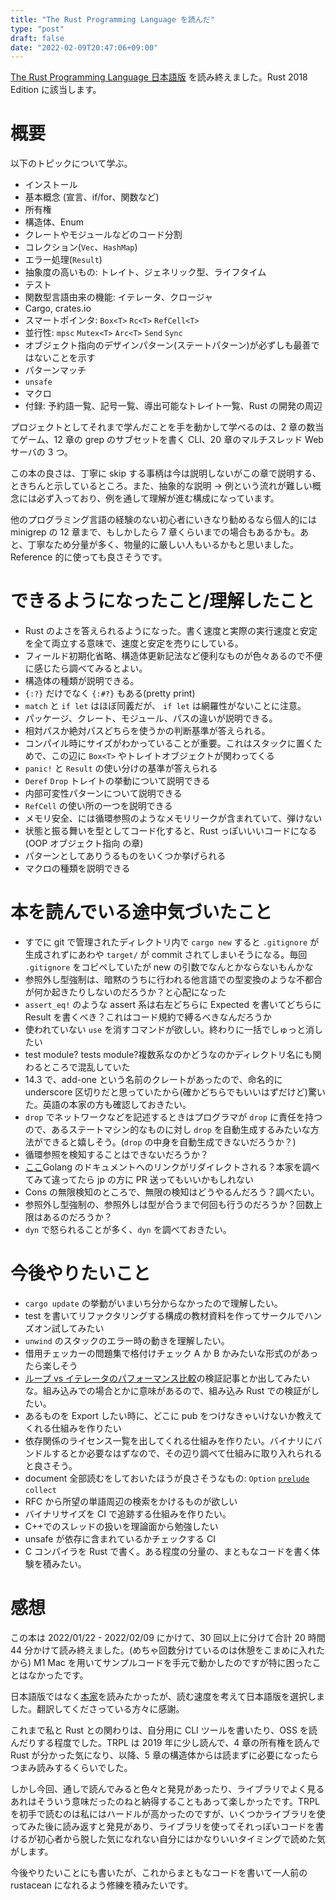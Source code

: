 ```yaml
---
title: "The Rust Programming Language を読んだ"
type: "post"
draft: false
date: "2022-02-09T20:47:06+09:00"
---
```


[The Rust Programming Language 日本語版](https://doc.rust-jp.rs/book-ja/title-page.html) を読み終えました。Rust 2018 Edition に該当します。

# 概要

以下のトピックについて学ぶ。

- インストール
- 基本概念 (宣言、if/for、関数など)
- 所有権
- 構造体、Enum
- クレートやモジュールなどのコード分割
- コレクション(`Vec`、`HashMap`)
- エラー処理(`Result`)
- 抽象度の高いもの: トレイト、ジェネリック型、ライフタイム
- テスト
- 関数型言語由来の機能: イテレータ、クロージャ
- Cargo, crates.io
- スマートポインタ: `Box<T>` `Rc<T>` `RefCell<T>`
- 並行性: `mpsc` `Mutex<T>` `Arc<T>` `Send` `Sync`
- オブジェクト指向のデザインパターン(ステートパターン)が必ずしも最善ではないことを示す
- パターンマッチ
- `unsafe`
- マクロ
- 付録: 予約語一覧、記号一覧、導出可能なトレイト一覧、Rust の開発の周辺

プロジェクトとしてそれまで学んだことを手を動かして学べるのは、2 章の数当てゲーム、12 章の grep のサブセットを書く CLI、20 章のマルチスレッド Web サーバの 3 つ。

この本の良さは、丁寧に skip する事柄は今は説明しないがこの章で説明する、ときちんと示しているところ。また、抽象的な説明 → 例という流れが難しい概念には必ず入っており、例を通して理解が進む構成になっています。

他のプログラミング言語の経験のない初心者にいきなり勧めるなら個人的には minigrep の 12 章まで、もしかしたら 7 章くらいまでの場合もあるかも。あと、丁寧なため分量が多く、物量的に厳しい人もいるかもと思いました。Reference 的に使っても良さそうです。

# できるようになったこと/理解したこと

- Rust のよさを答えられるようになった。書く速度と実際の実行速度と安定を全て両立する意味で、速度と安定を売りにしている。
- フィールド初期化省略、構造体更新記法など便利なものが色々あるので不便に感じたら調べてみるとよい。
- 構造体の種類が説明できる。
- `{:?}` だけでなく `{:#?}` もある(pretty print)
- `match` と `if let` はほぼ同義だが、 `if let` は網羅性がないことに注意。
- パッケージ、クレート、モジュール、パスの違いが説明できる。
- 相対パスか絶対パスどちらを使うかの判断基準が答えられる。
- コンパイル時にサイズがわかっていることが重要。これはスタックに置くためで、この辺に `Box<T>` やトレイトオブジェクトが関わってくる
- `panic!` と `Result` の使い分けの基準が答えられる
- `Deref` `Drop` トレイトの挙動について説明できる
- 内部可変性パターンについて説明できる
- `RefCell` の使い所の一つを説明できる
- メモリ安全、には循環参照のようなメモリリークが含まれていて、弾けない
- 状態と振る舞いを型としてコード化すると、Rust っぽいいいコードになる(OOP オブジェクト指向 の章)
- パターンとしてありうるものをいくつか挙げられる
- マクロの種類を説明できる

# 本を読んでいる途中気づいたこと

- すでに git で管理されたディレクトリ内で `cargo new` すると `.gitignore` が生成されずにあわや `target/` が commit されてしまいそうになる。毎回 `.gitignore` をコピペしていたが new の引数でなんとかならないもんかな
- 参照外し型強制は、暗黙のうちに行われる他言語での型変換のような不都合が何か起きたりしないのだろうか？と心配になった
- `assert_eq!` のような assert 系は右左どちらに Expected を書いてどちらに Result を書くべき？これはコード規約で縛るべきなんだろうか
- 使われていない `use` を消すコマンドが欲しい。終わりに一括でしゅっと消したい
- test module? tests module?複数系なのかどうなのかディレクトリ名にも関わるところで混乱していた
- 14.3 で、add-one という名前のクレートがあったので、命名的に underscore 区切りだと思っていたから(確かどちらでもいいはずだけど)驚いた。英語の本家の方も確認しておきたい。
- `drop` でネットワークなどを記述するときはプログラマが `drop` に責任を持つので、あるステートマシン的なものに対し `drop` を自動生成するみたいな方法ができると嬉しそう。(`drop` の中身を自動生成できないだろうか？)
- 循環参照を検知することはできないだろうか？
- [ここ](https://doc.rust-jp.rs/book-ja/ch16-02-message-passing.html)Golang のドキュメントへのリンクがリダイレクトされる？本家を調べてみて違ってたら jp の方に PR 送ってもいいかもしれない
- Cons の無限検知のところで、無限の検知はどうやるんだろう？調べたい。
- 参照外し型強制の、参照外しは型が合うまで何回も行うのだろうか？回数上限はあるのだろうか？
- `dyn` で怒られることが多く、`dyn` を調べておきたい。

# 今後やりたいこと

- `cargo update` の挙動がいまいち分からなかったので理解したい。
- test を書いてリファクタリングする構成の教材資料を作ってサークルでハンズオン試してみたい
- `unwind` のスタックのエラー時の動きを理解したい。
- 借用チェッカーの問題集で格付けチェック A か B かみたいな形式のがあったら楽しそう
- [ループ vs イテレータのパフォーマンス比較](https://doc.rust-jp.rs/book-ja/ch13-04-performance.html)の検証記事とか出してみたいな。組み込みでの場合とかに意味があるので、組み込み Rust での検証がしたい。
- あるものを Export したい時に、どこに pub をつけなきゃいけないか教えてくれる仕組みを作りたい
- 依存関係のライセンス一覧を出してくれる仕組みを作りたい。バイナリにバンドルするとか必要なはずなので、その辺り調べて仕組みに取り入れられると良さそう。
- document 全部読むをしておいたほうが良さそうなもの: `Option` [`prelude`](https://doc.rust-lang.org/std/prelude/index.html#other-preludes) `collect`
- RFC から所望の単語周辺の検索をかけるものが欲しい
- バイナリサイズを CI で追跡する仕組みを作りたい。
- C++でのスレッドの扱いを理論面から勉強したい
- unsafe が依存に含まれているかチェックする CI
- C コンパイラを Rust で書く。ある程度の分量の、まともなコードを書く体験を積みたい。

# 感想

この本は 2022/01/22 - 2022/02/09 にかけて、30 回以上に分けて合計 20 時間 44 分かけて読み終えました。(めちゃ回数分けているのは休憩をこまめに入れたから) M1 Mac を用いてサンプルコードを手元で動かしたのですが特に困ったことはなかったです。

日本語版ではなく[本家](https://doc.rust-lang.org/stable/book/)を読みたかったが、読む速度を考えて日本語版を選択しました。翻訳してくださっている方々に感謝。

これまで私と Rust との関わりは、自分用に CLI ツールを書いたり、OSS を読んだりする程度でした。TRPL は 2019 年に少し読んで、4 章の所有権を読んで Rust が分かった気になり、以降、5 章の構造体からは読まずに必要になったらつまみ読みするくらいでした。

しかし今回、通しで読んでみると色々と発見があったり、ライブラリでよく見るあれはそういう意味だったのねと納得することもあって楽しかったです。TRPL を初手で読むのは私にはハードルが高かったのですが、いくつかライブラリを使ってみた後に読み返すと発見があり、ライブラリを使ってそれっぽいコードを書けるが初心者から脱した気になれない自分にはかなりいいタイミングで読めた気がします。

今後やりたいことにも書いたが、これからまともなコードを書いて一人前の rustacean になれるよう修練を積みたいです。
